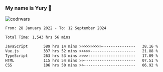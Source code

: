 ### My name is Yury 👋 
![codrwars](https://www.codewars.com/users/litury/badges/micro) 


<!--START_SECTION:waka-->

```txt
From: 28 January 2022 - To: 12 September 2024

Total Time: 1,543 hrs 56 mins

JavaScript       589 hrs 14 mins >>>>>>>>>>---------------   38.16 %
Vue.js           337 hrs 52 mins >>>>>--------------------   21.88 %
TypeScript       263 hrs 53 mins >>>>---------------------   17.09 %
HTML             115 hrs 54 mins >>-----------------------   07.51 %
CSS              106 hrs 50 mins >>-----------------------   06.92 %
```

<!--END_SECTION:waka-->

